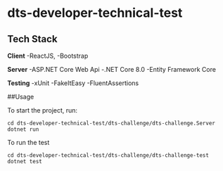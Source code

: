 # dts-developer-technical-test


## Tech Stack

**Client** 
-ReactJS, 
-Bootstrap

**Server** 
-ASP.NET Core Web Api
-.NET Core 8.0
-Entity Framework Core

**Testing**
-xUnit
-FakeItEasy
-FluentAssertions

##Usage

To start the project, run:

```Terminal of choice
cd dts-developer-technical-test/dts-challenge/dts-challenge.Server
dotnet run
```

To run the test
```Terminal of choice
cd dts-developer-technical-test/dts-challenge/dts-challenge-test
dotnet test


